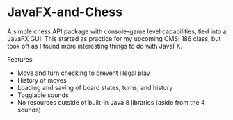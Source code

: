 # JavaFX-and-Chess
A simple chess API package with console-game level capabilities, tied into a JavaFX GUI. This started as practice for my upcoming CMSI 186 class, but took off as I found more interesting things to do with JavaFX.

Features:
- Move and turn checking to prevent illegal play
- History of moves
- Loading and saving of board states, turns, and history
- Togglable sounds
- No resources outside of built-in Java 8 libraries (aside from the 4 sounds)
